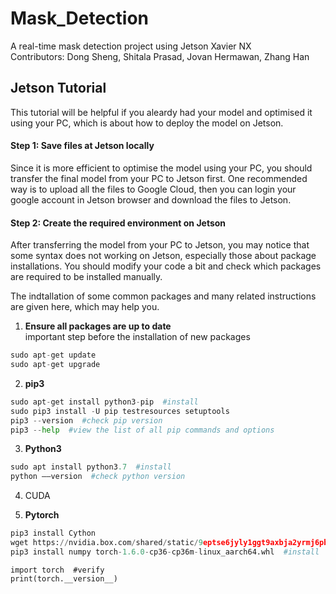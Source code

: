# Mask_Detection
A real-time mask detection project using Jetson Xavier NX <br>
Contributors: Dong Sheng, Shitala Prasad, Jovan Hermawan, Zhang Han

## Jetson Tutorial
This tutorial will be helpful if you aleardy had your model and optimised it using your PC, which is about how to deploy the model on Jetson.

#### Step 1: Save files at Jetson locally
Since it is more efficient to optimise the model using your PC, you should transfer the final model from your PC to Jetson first. One recommended way is to upload all the files to Google Cloud, then you can login your google account in Jetson browser and download the files to Jetson.

#### Step 2: Create the required environment on Jetson
After transferring the model from your PC to Jetson, you may notice that some syntax does not working on Jetson, especially those about package installations. You should modify your code a bit and check which packages are required to be installed manually. 

The indtallation of some common packages and many related instructions are given here, which may help you.

1. **Ensure all packages are up to date** <br>
important step before the installation of new packages <br>
```python
sudo apt-get update 
sudo apt-get upgrade
```

2. **pip3**
```python
sudo apt-get install python3-pip  #install
sudo pip3 install -U pip testresources setuptools
pip3 --version  #check pip version
pip3 --help  #view the list of all pip commands and options
```

3. **Python3**
```python
sudo apt install python3.7  #install
python ––version  #check python version
```

4. CUDA



4. **Pytorch**
```python
pip3 install Cython
wget https://nvidia.box.com/shared/static/9eptse6jyly1ggt9axbja2yrmj6pbarc.whl -O torch-1.6.0-cp36-cp36m-linux_aarch64.whl
pip3 install numpy torch-1.6.0-cp36-cp36m-linux_aarch64.whl  #install
```
```
import torch  #verify
print(torch.__version__)
```
